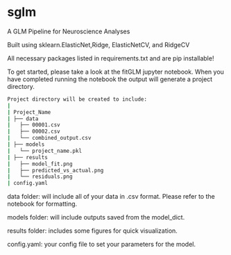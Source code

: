 sglm
==============================

A GLM Pipeline for Neuroscience Analyses

Built using sklearn.ElasticNet,Ridge, ElasticNetCV, and RidgeCV

All necessary packages listed in requirements.txt and are pip installable! 

To get started, please take a look at the fitGLM jupyter notebook. When you have 
completed running the notebook the output will generate a project directory.

```bash
Project directory will be created to include: 
|
| Project_Name
| ├── data
|   ├── 00001.csv
|   ├── 00002.csv
|   └── combined_output.csv
| ├── models
|   └── project_name.pkl
| ├── results
|   ├── model_fit.png
|   ├── predicted_vs_actual.png
|   └── residuals.png
| config.yaml
```

data folder: will include all of your data in .csv format. Please refer to the notebook for formatting.

models folder: will include outputs saved from the model_dict.

results folder: includes some figures for quick visualization. 

config.yaml: your config file to set your parameters for the model. 
